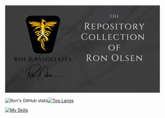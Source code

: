 ![opening image](https://github.com/ronroeandassociates/assets/blob/master/images/repos_personal_olsr.png)

![Ron's GitHub stats](https://github-readme-stats.vercel.app/api?username=ronroeandassociates&show_icons=true&theme=gotham)[![Top Langs](https://github-readme-stats.vercel.app/api/top-langs/?username=ronroeandassociates&layout=compact)](https://github.com/ronroeandassociates/github-readme-stats)

[![My Skills](https://skillicons.dev/icons?i=html,css,c,vscode,vim,emacs,powershell,py,nodejs,nginx,sass,tailwind,mysql,linux,linkedin,twitter,stackoverflow,openstack,js,jquery,java,github,fortran,figma,redis,ai,react,mongodb,graphql,bootstrap&perline=10)](https://skillicons.dev)
